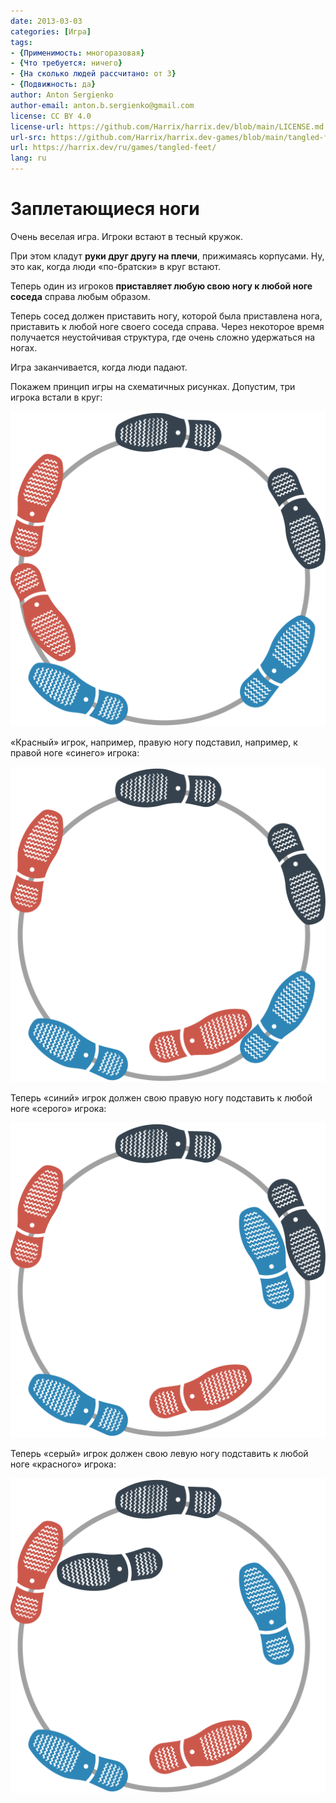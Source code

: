 ```yaml
---
date: 2013-03-03
categories: [Игра]
tags:
- {Применимость: многоразовая}
- {Что требуется: ничего}
- {На сколько людей рассчитано: от 3}
- {Подвижность: да}
author: Anton Sergienko
author-email: anton.b.sergienko@gmail.com
license: CC BY 4.0
license-url: https://github.com/Harrix/harrix.dev/blob/main/LICENSE.md
url-src: https://github.com/Harrix/harrix.dev-games/blob/main/tangled-feet/tangled-feet.md
url: https://harrix.dev/ru/games/tangled-feet/
lang: ru
---
```


# Заплетающиеся ноги

Очень веселая игра. Игроки встают в тесный кружок.

При этом кладут **руки друг другу на плечи**, прижимаясь корпусами. Ну, это как, когда люди «по-братски» в круг встают.

Теперь один из игроков **приставляет любую свою ногу к любой ноге соседа** справа любым образом.

Теперь сосед должен приставить ногу, которой была приставлена нога, приставить к любой ноге своего соседа справа. Через некоторое время получается неустойчивая структура, где очень сложно удержаться на ногах.

Игра заканчивается, когда люди падают.

Покажем принцип игры на схематичных рисунках. Допустим, три игрока встали в круг:

![Начальная позиция игроков](img/position_01.svg)

«Красный» игрок, например, правую ногу подставил, например, к правой ноге «синего» игрока:

![Первый игрок переставил ногу](img/position_02.svg)

 Теперь «синий» игрок должен свою правую ногу подставить к любой ноге «серого» игрока:

 ![Первый игрок переставил ногу](img/position_03.svg)

  Теперь «серый» игрок должен свою левую ногу подставить к любой ноге «красного» игрока:

 ![Первый игрок переставил ногу](img/position_04.svg)
